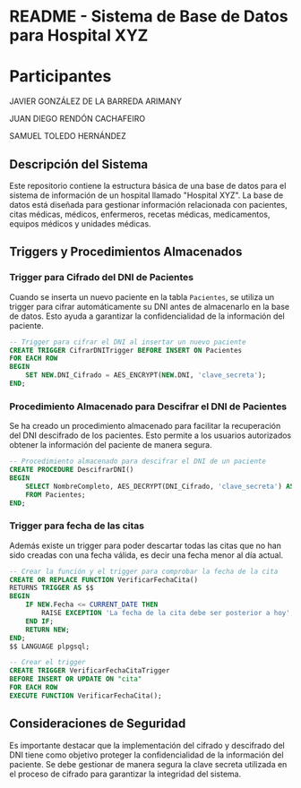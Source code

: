 # README - Sistema de Base de Datos para Hospital XYZ

# Participantes

JAVIER GONZÁLEZ DE LA BARREDA ARIMANY

JUAN DIEGO RENDÓN CACHAFEIRO

SAMUEL TOLEDO HERNÁNDEZ

## Descripción del Sistema

Este repositorio contiene la estructura básica de una base de datos para el sistema de información de un hospital llamado "Hospital XYZ". La base de datos está diseñada para gestionar información relacionada con pacientes, citas médicas, médicos, enfermeros, recetas médicas, medicamentos, equipos médicos y unidades médicas.

## Triggers y Procedimientos Almacenados

### Trigger para Cifrado del DNI de Pacientes

Cuando se inserta un nuevo paciente en la tabla `Pacientes`, se utiliza un trigger para cifrar automáticamente su DNI antes de almacenarlo en la base de datos. Esto ayuda a garantizar la confidencialidad de la información del paciente.

```sql
-- Trigger para cifrar el DNI al insertar un nuevo paciente
CREATE TRIGGER CifrarDNITrigger BEFORE INSERT ON Pacientes
FOR EACH ROW
BEGIN
    SET NEW.DNI_Cifrado = AES_ENCRYPT(NEW.DNI, 'clave_secreta');
END;
```

### Procedimiento Almacenado para Descifrar el DNI de Pacientes

Se ha creado un procedimiento almacenado para facilitar la recuperación del DNI descifrado de los pacientes. Esto permite a los usuarios autorizados obtener la información del paciente de manera segura.

```sql
-- Procedimiento almacenado para descifrar el DNI de un paciente
CREATE PROCEDURE DescifrarDNI()
BEGIN
    SELECT NombreCompleto, AES_DECRYPT(DNI_Cifrado, 'clave_secreta') AS DNI
    FROM Pacientes;
END;
```

### Trigger para fecha de las citas

Además existe un trigger para poder descartar todas las citas que no han sido creadas con una fecha válida, es decir una fecha menor al día actual.

```sql
-- Crear la función y el trigger para comprobar la fecha de la cita
CREATE OR REPLACE FUNCTION VerificarFechaCita()
RETURNS TRIGGER AS $$
BEGIN
    IF NEW.Fecha <= CURRENT_DATE THEN
        RAISE EXCEPTION 'La fecha de la cita debe ser posterior a hoy';
    END IF;
    RETURN NEW;
END;
$$ LANGUAGE plpgsql;

-- Crear el trigger
CREATE TRIGGER VerificarFechaCitaTrigger
BEFORE INSERT OR UPDATE ON "cita"
FOR EACH ROW
EXECUTE FUNCTION VerificarFechaCita();
```

## Consideraciones de Seguridad

Es importante destacar que la implementación del cifrado y descifrado del DNI tiene como objetivo proteger la confidencialidad de la información del paciente. Se debe gestionar de manera segura la clave secreta utilizada en el proceso de cifrado para garantizar la integridad del sistema.


